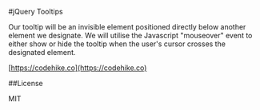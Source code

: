 #jQuery Tooltips

Our tooltip will be an invisible element positioned directly below another element we designate. We will utilise the Javascript "mouseover" event to either show or hide the tooltip when the user's cursor crosses the designated element.

[https://codehike.co](https://codehike.co)

##License

MIT